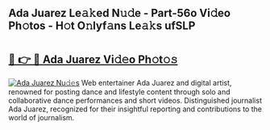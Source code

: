 ## Ada Juarez Le𝚊𝚔ed N𝚞𝚍e - Part-56o Vi𝚍eo Ph𝚘tos - H𝚘t O𝚗lyf𝚊ns Le𝚊𝚔s ufSLP

# <h2><a href="http://hf6t0e.feru.top/?c=Ada+Juarez">🔗 👉 🔴 Ada Juarez Vi𝚍𝚎o Ph𝚘t𝚘𝚜</a></h2>

[![Ada Juarez Nu𝚍𝚎s](https://i.imgur.com/0TWrTi3.gif)](http://hf6t0e.feru.top/?c=Ada+Juarez)
Web entertainer Ada Juarez and digital artist, renowned for posting dance and lifestyle content through solo and collaborative dance performances and short videos. Distinguished journalist Ada Juarez, recognized for their insightful reporting and contributions to the world of journalism. 
